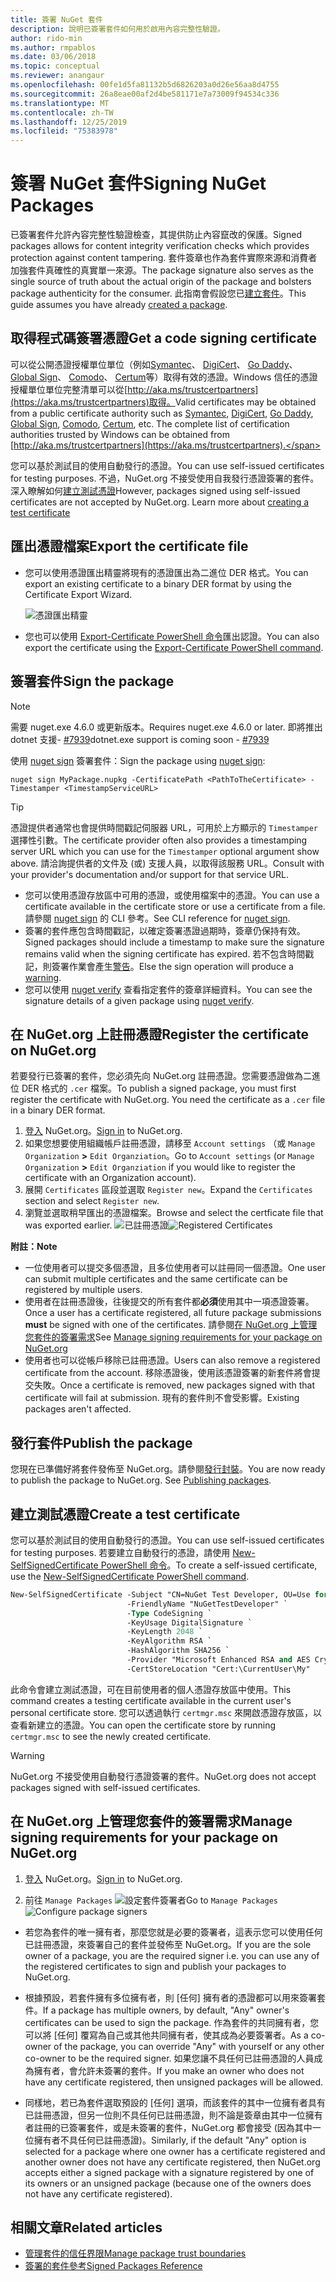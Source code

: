 ```yaml
---
title: 簽署 NuGet 套件
description: 說明已簽署套件如何用於啟用內容完整性驗證。
author: rido-min
ms.author: rmpablos
ms.date: 03/06/2018
ms.topic: conceptual
ms.reviewer: anangaur
ms.openlocfilehash: 00fe1d5fa81132b5d6826203a0d26e56aa8d4755
ms.sourcegitcommit: 26a8eae00af2d4be581171e7a73009f94534c336
ms.translationtype: MT
ms.contentlocale: zh-TW
ms.lasthandoff: 12/25/2019
ms.locfileid: "75383978"
---
```

# <a name="signing-nuget-packages"></a><span data-ttu-id="965b2-103">簽署 NuGet 套件</span><span class="sxs-lookup"><span data-stu-id="965b2-103">Signing NuGet Packages</span></span>

<span data-ttu-id="965b2-104">已簽署套件允許內容完整性驗證檢查，其提供防止內容竄改的保護。</span><span class="sxs-lookup"><span data-stu-id="965b2-104">Signed packages allows for content integrity verification checks which provides protection against content tampering.</span></span> <span data-ttu-id="965b2-105">套件簽章也作為套件實際來源和消費者加強套件真確性的真實單一來源。</span><span class="sxs-lookup"><span data-stu-id="965b2-105">The package signature also serves as the single source of truth about the actual origin of the package and bolsters package authenticity for the consumer.</span></span> <span data-ttu-id="965b2-106">此指南會假設您已[建立套件](creating-a-package.md)。</span><span class="sxs-lookup"><span data-stu-id="965b2-106">This guide assumes you have already [created a package](creating-a-package.md).</span></span>

## <a name="get-a-code-signing-certificate"></a><span data-ttu-id="965b2-107">取得程式碼簽署憑證</span><span class="sxs-lookup"><span data-stu-id="965b2-107">Get a code signing certificate</span></span>

<span data-ttu-id="965b2-108">可以從公開憑證授權單位單位（例如[Symantec](https://trustcenter.websecurity.symantec.com/process/trust/productOptions?productType=SoftwareValidationClass3)、 [DigiCert](https://www.digicert.com/code-signing/)、 [Go Daddy](https://www.godaddy.com/web-security/code-signing-certificate)、 [Global Sign](https://www.globalsign.com/en/code-signing-certificate/)、 [Comodo](https://www.comodo.com/e-commerce/code-signing/code-signing-certificate.php)、 [Certum](https://www.certum.eu/certum/cert,offer_en_open_source_cs.xml)等）取得有效的憑證。Windows 信任的憑證授權單位單位完整清單可以從[http://aka.ms/trustcertpartners](https://aka.ms/trustcertpartners)取得。</span><span class="sxs-lookup"><span data-stu-id="965b2-108">Valid certificates may be obtained from a public certificate authority such as [Symantec](https://trustcenter.websecurity.symantec.com/process/trust/productOptions?productType=SoftwareValidationClass3), [DigiCert](https://www.digicert.com/code-signing/), [Go Daddy](https://www.godaddy.com/web-security/code-signing-certificate), [Global Sign](https://www.globalsign.com/en/code-signing-certificate/), [Comodo](https://www.comodo.com/e-commerce/code-signing/code-signing-certificate.php), [Certum](https://www.certum.eu/certum/cert,offer_en_open_source_cs.xml), etc. The complete list of certification authorities trusted by Windows can be obtained from [http://aka.ms/trustcertpartners](https://aka.ms/trustcertpartners).</span></span>

<span data-ttu-id="965b2-109">您可以基於測試目的使用自動發行的憑證。</span><span class="sxs-lookup"><span data-stu-id="965b2-109">You can use self-issued certificates for testing purposes.</span></span> <span data-ttu-id="965b2-110">不過，NuGet.org 不接受使用自我發行憑證簽署的套件。深入瞭解如何[建立測試憑證](#create-a-test-certificate)</span><span class="sxs-lookup"><span data-stu-id="965b2-110">However, packages signed using self-issued certificates are not accepted by NuGet.org. Learn more about [creating a test certificate](#create-a-test-certificate)</span></span>

## <a name="export-the-certificate-file"></a><span data-ttu-id="965b2-111">匯出憑證檔案</span><span class="sxs-lookup"><span data-stu-id="965b2-111">Export the certificate file</span></span>

* <span data-ttu-id="965b2-112">您可以使用憑證匯出精靈將現有的憑證匯出為二進位 DER 格式。</span><span class="sxs-lookup"><span data-stu-id="965b2-112">You can export an existing certificate to a binary DER format by using the Certificate Export Wizard.</span></span>

  ![憑證匯出精靈](../reference/media/CertificateExportWizard.png)

* <span data-ttu-id="965b2-114">您也可以使用 [Export-Certificate PowerShell 命令](/powershell/module/pkiclient/export-certificate)匯出認證。</span><span class="sxs-lookup"><span data-stu-id="965b2-114">You can also export the certificate using the [Export-Certificate PowerShell command](/powershell/module/pkiclient/export-certificate).</span></span>

## <a name="sign-the-package"></a><span data-ttu-id="965b2-115">簽署套件</span><span class="sxs-lookup"><span data-stu-id="965b2-115">Sign the package</span></span>

> [!note]
> <span data-ttu-id="965b2-116">需要 nuget.exe 4.6.0 或更新版本。</span><span class="sxs-lookup"><span data-stu-id="965b2-116">Requires nuget.exe 4.6.0 or later.</span></span> <span data-ttu-id="965b2-117">即將推出 dotnet 支援- [#7939](https://github.com/NuGet/Home/issues/7939)</span><span class="sxs-lookup"><span data-stu-id="965b2-117">dotnet.exe support is coming soon - [#7939](https://github.com/NuGet/Home/issues/7939)</span></span>

<span data-ttu-id="965b2-118">使用 [nuget sign](../reference/cli-reference/cli-ref-sign.md) 簽署套件：</span><span class="sxs-lookup"><span data-stu-id="965b2-118">Sign the package using [nuget sign](../reference/cli-reference/cli-ref-sign.md):</span></span>

```cli
nuget sign MyPackage.nupkg -CertificatePath <PathToTheCertificate> -Timestamper <TimestampServiceURL>
```

> [!Tip]
> <span data-ttu-id="965b2-119">憑證提供者通常也會提供時間戳記伺服器 URL，可用於上方顯示的 `Timestamper` 選擇性引數。</span><span class="sxs-lookup"><span data-stu-id="965b2-119">The certificate provider often also provides a timestamping server URL which you can use for the `Timestamper` optional argument show above.</span></span> <span data-ttu-id="965b2-120">請洽詢提供者的文件及 (或) 支援人員，以取得該服務 URL。</span><span class="sxs-lookup"><span data-stu-id="965b2-120">Consult with your provider's documentation and/or support for that service URL.</span></span>

* <span data-ttu-id="965b2-121">您可以使用憑證存放區中可用的憑證，或使用檔案中的憑證。</span><span class="sxs-lookup"><span data-stu-id="965b2-121">You can use a certificate available in the certificate store or use a certificate from a file.</span></span> <span data-ttu-id="965b2-122">請參閱 [nuget sign](../reference/cli-reference/cli-ref-sign.md) 的 CLI 參考。</span><span class="sxs-lookup"><span data-stu-id="965b2-122">See CLI reference for [nuget sign](../reference/cli-reference/cli-ref-sign.md).</span></span>
* <span data-ttu-id="965b2-123">簽署的套件應包含時間戳記，以確定簽署憑證過期時，簽章仍保持有效。</span><span class="sxs-lookup"><span data-stu-id="965b2-123">Signed packages should include a timestamp to make sure the signature remains valid when the signing certificate has expired.</span></span> <span data-ttu-id="965b2-124">若不包含時間戳記，則簽署作業會產生[警告](../reference/errors-and-warnings/NU3002.md)。</span><span class="sxs-lookup"><span data-stu-id="965b2-124">Else the sign operation will produce a [warning](../reference/errors-and-warnings/NU3002.md).</span></span>
* <span data-ttu-id="965b2-125">您可以使用 [nuget verify](../reference/cli-reference/cli-ref-verify.md) 查看指定套件的簽章詳細資料。</span><span class="sxs-lookup"><span data-stu-id="965b2-125">You can see the signature details of a given package using [nuget verify](../reference/cli-reference/cli-ref-verify.md).</span></span>

## <a name="register-the-certificate-on-nugetorg"></a><span data-ttu-id="965b2-126">在 NuGet.org 上註冊憑證</span><span class="sxs-lookup"><span data-stu-id="965b2-126">Register the certificate on NuGet.org</span></span>

<span data-ttu-id="965b2-127">若要發行已簽署的套件，您必須先向 NuGet.org 註冊憑證。您需要憑證做為二進位 DER 格式的 `.cer` 檔案。</span><span class="sxs-lookup"><span data-stu-id="965b2-127">To publish a signed package, you must first register the certificate with NuGet.org. You need the certificate as a `.cer` file in a binary DER format.</span></span>

1. <span data-ttu-id="965b2-128">[登入](https://www.nuget.org/users/account/LogOn?returnUrl=%2F) NuGet.org。</span><span class="sxs-lookup"><span data-stu-id="965b2-128">[Sign in](https://www.nuget.org/users/account/LogOn?returnUrl=%2F) to NuGet.org.</span></span>
1. <span data-ttu-id="965b2-129">如果您想要使用組織帳戶註冊憑證，請移至 `Account settings` （或 `Manage Organization` **>** `Edit Organziation`。</span><span class="sxs-lookup"><span data-stu-id="965b2-129">Go to `Account settings` (or `Manage Organization` **>** `Edit Organziation` if you would like to register the certificate with an Organization account).</span></span>
1. <span data-ttu-id="965b2-130">展開 `Certificates` 區段並選取 `Register new`。</span><span class="sxs-lookup"><span data-stu-id="965b2-130">Expand the `Certificates` section and select `Register new`.</span></span>
1. <span data-ttu-id="965b2-131">瀏覽並選取稍早匯出的憑證檔案。</span><span class="sxs-lookup"><span data-stu-id="965b2-131">Browse and select the certficate file that was exported earlier.</span></span>
  <span data-ttu-id="965b2-132">![已註冊憑證](../reference/media/registered-certs.png)</span><span class="sxs-lookup"><span data-stu-id="965b2-132">![Registered Certificates](../reference/media/registered-certs.png)</span></span>

<span data-ttu-id="965b2-133">**附註：**</span><span class="sxs-lookup"><span data-stu-id="965b2-133">**Note**</span></span>
* <span data-ttu-id="965b2-134">一位使用者可以提交多個憑證，且多位使用者可以註冊同一個憑證。</span><span class="sxs-lookup"><span data-stu-id="965b2-134">One user can submit multiple certificates and the same certificate can be registered by multiple users.</span></span>
* <span data-ttu-id="965b2-135">使用者在註冊憑證後，往後提交的所有套件都**必須**使用其中一項憑證簽署。</span><span class="sxs-lookup"><span data-stu-id="965b2-135">Once a user has a certificate registered, all future package submissions **must** be signed with one of the certificates.</span></span> <span data-ttu-id="965b2-136">請參閱[在 NuGet.org 上管理您套件的簽署需求](#manage-signing-requirements-for-your-package-on-nugetorg)</span><span class="sxs-lookup"><span data-stu-id="965b2-136">See [Manage signing requirements for your package on NuGet.org](#manage-signing-requirements-for-your-package-on-nugetorg)</span></span>
* <span data-ttu-id="965b2-137">使用者也可以從帳戶移除已註冊憑證。</span><span class="sxs-lookup"><span data-stu-id="965b2-137">Users can also remove a registered certificate from the account.</span></span> <span data-ttu-id="965b2-138">移除憑證後，使用該憑證簽署的新套件將會提交失敗。</span><span class="sxs-lookup"><span data-stu-id="965b2-138">Once a certificate is removed, new packages signed with that certificate will fail at submission.</span></span> <span data-ttu-id="965b2-139">現有的套件則不會受影響。</span><span class="sxs-lookup"><span data-stu-id="965b2-139">Existing packages aren't affected.</span></span>

## <a name="publish-the-package"></a><span data-ttu-id="965b2-140">發行套件</span><span class="sxs-lookup"><span data-stu-id="965b2-140">Publish the package</span></span>

<span data-ttu-id="965b2-141">您現在已準備好將套件發佈至 NuGet.org。請參閱[發行封裝](../nuget-org/Publish-a-package.md)。</span><span class="sxs-lookup"><span data-stu-id="965b2-141">You are now ready to publish the package to NuGet.org. See [Publishing packages](../nuget-org/Publish-a-package.md).</span></span>

## <a name="create-a-test-certificate"></a><span data-ttu-id="965b2-142">建立測試憑證</span><span class="sxs-lookup"><span data-stu-id="965b2-142">Create a test certificate</span></span>

<span data-ttu-id="965b2-143">您可以基於測試目的使用自動發行的憑證。</span><span class="sxs-lookup"><span data-stu-id="965b2-143">You can use self-issued certificates for testing purposes.</span></span> <span data-ttu-id="965b2-144">若要建立自動發行的憑證，請使用 [New-SelfSignedCertificate PowerShell 命令](/powershell/module/pkiclient/new-selfsignedcertificate)。</span><span class="sxs-lookup"><span data-stu-id="965b2-144">To create a self-issued certificate, use the [New-SelfSignedCertificate PowerShell command](/powershell/module/pkiclient/new-selfsignedcertificate).</span></span>

```ps
New-SelfSignedCertificate -Subject "CN=NuGet Test Developer, OU=Use for testing purposes ONLY" `
                          -FriendlyName "NuGetTestDeveloper" `
                          -Type CodeSigning `
                          -KeyUsage DigitalSignature `
                          -KeyLength 2048 `
                          -KeyAlgorithm RSA `
                          -HashAlgorithm SHA256 `
                          -Provider "Microsoft Enhanced RSA and AES Cryptographic Provider" `
                          -CertStoreLocation "Cert:\CurrentUser\My" 
```

<span data-ttu-id="965b2-145">此命令會建立測試憑證，可在目前使用者的個人憑證存放區中使用。</span><span class="sxs-lookup"><span data-stu-id="965b2-145">This command creates a testing certificate available in the current user's personal certificate store.</span></span> <span data-ttu-id="965b2-146">您可以透過執行 `certmgr.msc` 來開啟憑證存放區，以查看新建立的憑證。</span><span class="sxs-lookup"><span data-stu-id="965b2-146">You can open the certificate store by running `certmgr.msc` to see the newly created certificate.</span></span>

> [!Warning]
> <span data-ttu-id="965b2-147">NuGet.org 不接受使用自動發行憑證簽署的套件。</span><span class="sxs-lookup"><span data-stu-id="965b2-147">NuGet.org does not accept packages signed with self-issued certificates.</span></span>

## <a name="manage-signing-requirements-for-your-package-on-nugetorg"></a><span data-ttu-id="965b2-148">在 NuGet.org 上管理您套件的簽署需求</span><span class="sxs-lookup"><span data-stu-id="965b2-148">Manage signing requirements for your package on NuGet.org</span></span>
1. <span data-ttu-id="965b2-149">[登入](https://www.nuget.org/users/account/LogOn?returnUrl=%2F) NuGet.org。</span><span class="sxs-lookup"><span data-stu-id="965b2-149">[Sign in](https://www.nuget.org/users/account/LogOn?returnUrl=%2F) to NuGet.org.</span></span>

1. <span data-ttu-id="965b2-150">前往 `Manage Packages` 
   ![設定套件簽署者](../reference/media/configure-package-signers.png)</span><span class="sxs-lookup"><span data-stu-id="965b2-150">Go to `Manage Packages` 
![Configure package signers](../reference/media/configure-package-signers.png)</span></span>

* <span data-ttu-id="965b2-151">若您為套件的唯一擁有者，那麼您就是必要的簽署者，這表示您可以使用任何已註冊憑證，來簽署自己的套件並發佈至 NuGet.org。</span><span class="sxs-lookup"><span data-stu-id="965b2-151">If you are the sole owner of a package, you are the required signer i.e. you can use any of the registered certificates to sign and publish your packages to NuGet.org.</span></span>

* <span data-ttu-id="965b2-152">根據預設，若套件擁有多位擁有者，則 [任何] 擁有者的憑證都可以用來簽署套件。</span><span class="sxs-lookup"><span data-stu-id="965b2-152">If a package has multiple owners, by default, "Any" owner's certificates can be used to sign the package.</span></span> <span data-ttu-id="965b2-153">作為套件的共同擁有者，您可以將 [任何] 覆寫為自己或其他共同擁有者，使其成為必要簽署者。</span><span class="sxs-lookup"><span data-stu-id="965b2-153">As a co-owner of the package, you can override "Any" with yourself or any other co-owner to be the required signer.</span></span> <span data-ttu-id="965b2-154">如果您讓不具任何已註冊憑證的人員成為擁有者，會允許未簽署的套件。</span><span class="sxs-lookup"><span data-stu-id="965b2-154">If you make an owner  who does not have any certificate registered, then unsigned packages will be allowed.</span></span> 

* <span data-ttu-id="965b2-155">同樣地，若已為套件選取預設的 [任何] 選項，而該套件的其中一位擁有者具有已註冊憑證，但另一位則不具任何已註冊憑證，則不論是簽章由其中一位擁有者註冊的已簽署套件，或是未簽署的套件，NuGet.org 都會接受 (因為其中一位擁有者不具任何已註冊憑證)。</span><span class="sxs-lookup"><span data-stu-id="965b2-155">Similarly, if the default "Any" option is selected for a package where one owner has a certificate registered and another owner does not have any certificate registered, then NuGet.org accepts either a signed package with a signature registered by one of its owners or an unsigned package (because one of the owners does not have any certificate registered).</span></span>

## <a name="related-articles"></a><span data-ttu-id="965b2-156">相關文章</span><span class="sxs-lookup"><span data-stu-id="965b2-156">Related articles</span></span>

- [<span data-ttu-id="965b2-157">管理套件的信任界限</span><span class="sxs-lookup"><span data-stu-id="965b2-157">Manage package trust boundaries</span></span>](../consume-packages/installing-signed-packages.md)
- [<span data-ttu-id="965b2-158">簽署的套件參考</span><span class="sxs-lookup"><span data-stu-id="965b2-158">Signed Packages Reference</span></span>](../reference/Signed-Packages-Reference.md)
